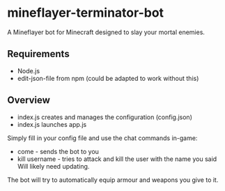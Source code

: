 # mineflayer-terminator-bot
A Mineflayer bot for Minecraft designed to slay your mortal enemies.
## Requirements
- Node.js
- edit-json-file from npm (could be adapted to work without this)
## Overview
- index.js creates and manages the configuration (config.json)
- index.js launches app.js

Simply fill in your config file and use the chat commands in-game:
- come - sends the bot to you
- kill username - tries to attack and kill the user with the name you said
Will likely need updating.

The bot will try to automatically equip armour and weapons you give to it.
